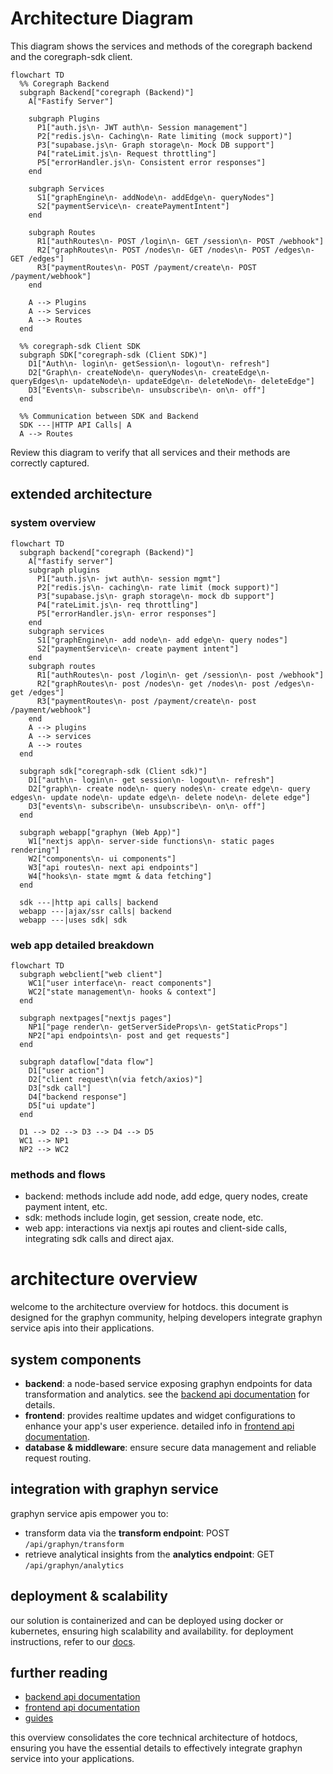 # Architecture Diagram

This diagram shows the services and methods of the coregraph backend and the coregraph-sdk client.

```mermaid
flowchart TD
  %% Coregraph Backend
  subgraph Backend["coregraph (Backend)"]
    A["Fastify Server"]
    
    subgraph Plugins
      P1["auth.js\n- JWT auth\n- Session management"]
      P2["redis.js\n- Caching\n- Rate limiting (mock support)"]
      P3["supabase.js\n- Graph storage\n- Mock DB support"]
      P4["rateLimit.js\n- Request throttling"]
      P5["errorHandler.js\n- Consistent error responses"]
    end
    
    subgraph Services
      S1["graphEngine\n- addNode\n- addEdge\n- queryNodes"]
      S2["paymentService\n- createPaymentIntent"]
    end
    
    subgraph Routes
      R1["authRoutes\n- POST /login\n- GET /session\n- POST /webhook"]
      R2["graphRoutes\n- POST /nodes\n- GET /nodes\n- POST /edges\n- GET /edges"]
      R3["paymentRoutes\n- POST /payment/create\n- POST /payment/webhook"]
    end
    
    A --> Plugins
    A --> Services
    A --> Routes
  end
  
  %% coregraph-sdk Client SDK
  subgraph SDK["coregraph-sdk (Client SDK)"]
    D1["Auth\n- login\n- getSession\n- logout\n- refresh"]
    D2["Graph\n- createNode\n- queryNodes\n- createEdge\n- queryEdges\n- updateNode\n- updateEdge\n- deleteNode\n- deleteEdge"]
    D3["Events\n- subscribe\n- unsubscribe\n- on\n- off"]
  end
  
  %% Communication between SDK and Backend
  SDK ---|HTTP API Calls| A
  A --> Routes
```

Review this diagram to verify that all services and their methods are correctly captured. 

<!-- appended extended architecture details -->

## extended architecture

### system overview

```mermaid
flowchart TD
  subgraph backend["coregraph (Backend)"]
    A["fastify server"]
    subgraph plugins
      P1["auth.js\n- jwt auth\n- session mgmt"]
      P2["redis.js\n- caching\n- rate limit (mock support)"]
      P3["supabase.js\n- graph storage\n- mock db support"]
      P4["rateLimit.js\n- req throttling"]
      P5["errorHandler.js\n- error responses"]
    end
    subgraph services
      S1["graphEngine\n- add node\n- add edge\n- query nodes"]
      S2["paymentService\n- create payment intent"]
    end
    subgraph routes
      R1["authRoutes\n- post /login\n- get /session\n- post /webhook"]
      R2["graphRoutes\n- post /nodes\n- get /nodes\n- post /edges\n- get /edges"]
      R3["paymentRoutes\n- post /payment/create\n- post /payment/webhook"]
    end
    A --> plugins
    A --> services
    A --> routes
  end

  subgraph sdk["coregraph-sdk (Client sdk)"]
    D1["auth\n- login\n- get session\n- logout\n- refresh"]
    D2["graph\n- create node\n- query nodes\n- create edge\n- query edges\n- update node\n- update edge\n- delete node\n- delete edge"]
    D3["events\n- subscribe\n- unsubscribe\n- on\n- off"]
  end

  subgraph webapp["graphyn (Web App)"]
    W1["nextjs app\n- server-side functions\n- static pages rendering"]
    W2["components\n- ui components"]
    W3["api routes\n- next api endpoints"]
    W4["hooks\n- state mgmt & data fetching"]
  end

  sdk ---|http api calls| backend
  webapp ---|ajax/ssr calls| backend
  webapp ---|uses sdk| sdk
```

### web app detailed breakdown

```mermaid
flowchart TD
  subgraph webclient["web client"]
    WC1["user interface\n- react components"]
    WC2["state management\n- hooks & context"]
  end

  subgraph nextpages["nextjs pages"]
    NP1["page render\n- getServerSideProps\n- getStaticProps"]
    NP2["api endpoints\n- post and get requests"]
  end

  subgraph dataflow["data flow"]
    D1["user action"]
    D2["client request\n(via fetch/axios)"]
    D3["sdk call"]
    D4["backend response"]
    D5["ui update"]
  end

  D1 --> D2 --> D3 --> D4 --> D5
  WC1 --> NP1
  NP2 --> WC2
```

### methods and flows

- backend: methods include add node, add edge, query nodes, create payment intent, etc.
- sdk: methods include login, get session, create node, etc.
- web app: interactions via nextjs api routes and client-side calls, integrating sdk calls and direct ajax. 

# architecture overview

welcome to the architecture overview for hotdocs. this document is designed for the graphyn community, helping developers integrate graphyn service apis into their applications.

## system components

- **backend**: a node-based service exposing graphyn endpoints for data transformation and analytics. see the [backend api documentation](/api/backend) for details.
- **frontend**: provides realtime updates and widget configurations to enhance your app's user experience. detailed info in [frontend api documentation](/api/frontend).
- **database & middleware**: ensure secure data management and reliable request routing.

## integration with graphyn service

graphyn service apis empower you to:

- transform data via the **transform endpoint**: POST `/api/graphyn/transform`
- retrieve analytical insights from the **analytics endpoint**: GET `/api/graphyn/analytics`

## deployment & scalability

our solution is containerized and can be deployed using docker or kubernetes, ensuring high scalability and availability. for deployment instructions, refer to our [docs](/docs).

## further reading

- [backend api documentation](/api/backend)
- [frontend api documentation](/api/frontend)
- [guides](/getting-started)

this overview consolidates the core technical architecture of hotdocs, ensuring you have the essential details to effectively integrate graphyn service into your applications. 